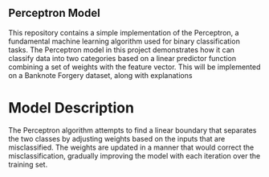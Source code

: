 ## Perceptron Model

This repository contains a simple implementation of the Perceptron, a fundamental machine learning algorithm used for binary classification tasks. The Perceptron model in this project demonstrates how it can classify data into two categories based on a linear predictor function combining a set of weights with the feature vector. This will be implemented on a Banknote Forgery dataset, along with explanations

# Model Description
The Perceptron algorithm attempts to find a linear boundary that separates the two classes by adjusting weights based on the inputs that are misclassified. The weights are updated in a manner that would correct the misclassification, gradually improving the model with each iteration over the training set.

